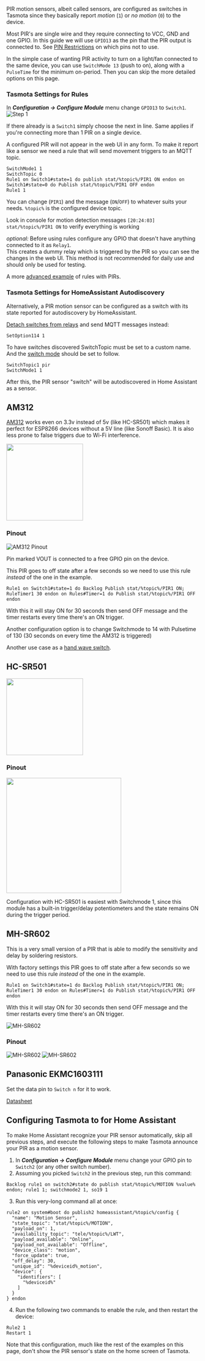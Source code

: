 PIR motion sensors, albeit called sensors, are configured as switches in Tasmota since they basically report _motion_ (`1`) or _no motion_ (`0`) to the device. 

Most PIR's are single wire and they require connecting to VCC, GND and one GPIO. In this guide we will use `GPIO13` as the pin that the PIR output is connected to. See [PIN Restrictions](Peripherals.md#restrictions) on which pins not to use.

In the simple case of wanting PIR activity to turn on a light/fan connected to the same device, you can use `SwitchMode 13` (push to on), along with a `PulseTime` for the minimum on-period. Then you can skip the more detailed options on this page.

### Tasmota Settings for Rules
In **_Configuration -> Configure Module_** menu change `GPIO13` to `Switch1`.
![Step 1](_media/GPIO13-switch.png)

If there already is a `Switch1` simply choose the next in line. Same applies if you're connecting more than 1 PIR on a single device.

A configured PIR will not appear in the web UI in any form. To make it report like a sensor we need a rule that will send movement triggers to an MQTT topic.

```console
SwitchMode1 1
SwitchTopic 0
Rule1 on Switch1#state=1 do publish stat/%topic%/PIR1 ON endon on Switch1#state=0 do Publish stat/%topic%/PIR1 OFF endon
Rule1 1
```
You can change (`PIR1`) and the message (`ON`/`OFF`) to whatever suits your needs. `%topic%` is the configured device topic.

Look in console for motion detection messages ```[20:24:03] stat/%topic%/PIR1 ON``` to verify everything is working

_optional:_
Before using rules configure any GPIO that doesn't have anything connected to it as `Relay1`.    
This creates a dummy relay which is triggered by the PIR so you can see the changes in the web UI. This method is not recommended for daily use and should only be used for testing.

A more [advanced example](Rules#auto-off-motion-sense-switch) of rules with PIRs.

### Tasmota Settings for HomeAssistant Autodiscovery

Alternatively, a PIR motion sensor can be configured as a switch with its state reported for autodiscovery by HomeAssistant.

[Detach switches from relays](https://tasmota.github.io/docs/Commands/#setoption114) and send MQTT messages instead:

```console
SetOption114 1
```

To have switches discovered SwitchTopic must be set to a custom name. And the [switch mode](https://tasmota.github.io/docs/Buttons-and-Switches/#switchmode) should be set to follow.

```console
SwitchTopic1 pir
SwitchMode1 1
```

After this, the PIR sensor "switch" will be autodiscovered in Home Assistant as a sensor.

## AM312 

[AM312](http://www.image.micros.com.pl/_dane_techniczne_auto/cz%20am312.pdf) works even on 3.3v instead of 5v (like HC-SR501) which makes it perfect for ESP8266 devices without a 5V line (like Sonoff Basic). It is also less prone to false triggers due to Wi-Fi interference.

<img src="https://user-images.githubusercontent.com/5904370/67888232-0cf5ce00-fb4d-11e9-85da-379fe70f987a.png?v=4&s=50" width=200></img>

### Pinout
![AM312 Pinout](https://user-images.githubusercontent.com/5904370/67886972-b7b8bd00-fb4a-11e9-90ea-93fd7f5ec972.png)

Pin marked VOUT is connected to a free GPIO pin on the device.


This PIR goes to off state after a few seconds so we need to use this rule *instead* of the one in the example. 
```console
Rule1 on Switch1#state=1 do Backlog Publish stat/%topic%/PIR1 ON; RuleTimer1 30 endon on Rules#Timer=1 do Publish stat/%topic%/PIR1 OFF endon
```
With this it will stay ON for 30 seconds then send OFF message and the timer restarts every time there's an ON trigger.

Another configuration option is to change Switchmode to 14 with Pulsetime of 130 (30 seconds on every time the AM312 is triggered)

Another use case as a [hand wave switch](Project-AM312-and-Sonoff-R2).

## HC-SR501

<img src="https://user-images.githubusercontent.com/5904370/67890781-a32bf300-fb51-11e9-8f84-1413fccc4e78.png" width=200>

### Pinout
<img src="https://user-images.githubusercontent.com/5904370/67890814-b212a580-fb51-11e9-9e7e-35ff669b4d7b.png" width=300>

Configuration with HC-SR501 is easiest with Switchmode 1, since this module has a built-in trigger/delay potentiometers and the state remains ON during the trigger period.

## MH-SR602
This is a very small version of a PIR that is able to modify the sensitivity and delay by soldering resistors.


With factory settings this PIR goes to off state after a few seconds so we need to use this rule *instead* of the one in the example. 
```console
Rule1 on Switch1#state=1 do Backlog Publish stat/%topic%/PIR1 ON; RuleTimer1 30 endon on Rules#Timer=1 do Publish stat/%topic%/PIR1 OFF endon
```
With this it will stay ON for 30 seconds then send OFF message and the timer restarts every time there's an ON trigger.

![MH-SR602](_media/peripherals/MH-SR602.jpg)
### Pinout

![MH-SR602](_media/peripherals/MH-SR602-pinout.png)
![MH-SR602](_media/peripherals/MH-SR602-table.png)

## Panasonic EKMC1603111

Set the data pin to `Switch n` for it to work.

[Datasheet](https://eu.mouser.com/datasheet/2/315/PANA_S_A0004395539_1-2560640.pdf)

## Configuring Tasmota to for Home Assistant

To make Home Assistant recognize your PIR sensor automatically, skip all previous steps, and execute
the following steps to make Tasmota announce your PIR as a motion sensor.

1. In **_Configuration -> Configure Module_** menu change your GPIO pin to `Switch2` (or any other switch number).
2. Assuming you picked `Switch2` in the previous step, run this command:

```console
Backlog rule1 on switch2#state do publish stat/%topic%/MOTION %value% endon; rule1 1; switchmode2 1, so19 1
```

3. Run this very-long command all at once:

```console
rule2 on system#boot do publish2 homeassistant/%topic%/config {
  "name": "Motion Sensor",
  "state_topic": "stat/%topic%/MOTION",
  "payload_on": 1,
  "availability_topic": "tele/%topic%/LWT",
  "payload_available": "Online",
  "payload_not_available": "Offline",
  "device_class": "motion",
  "force_update": true,
  "off_delay": 30,
  "unique_id": "%deviceid%_motion",
  "device": {
    "identifiers": [
      "%deviceid%"
    ]
  }
} endon
```

4. Run the following two commands to enable the rule, and then restart the device:

```console
Rule2 1
Restart 1
```

Note that this configuration, much like the rest of the examples on this page, don't show the PIR sensor's state on the home screen of Tasmota.
